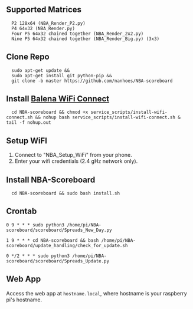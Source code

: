 ## Supported Matrices
      P2 128x64 (NBA_Render_P2.py)
      P4 64x32 (NBA_Render.py)
      Four P5 64x32 chained together (NBA_Render_2x2.py)
      Nine P5 64x32 chained together (NBA_Render_Big.py) (3x3)
      
## Clone Repo
      sudo apt-get update &&
      sudo apt-get install git python-pip &&
      git clone -b master https://github.com/nanhoes/NBA-scoreboard
      
## Install [Balena WiFi Connect](https://github.com/balena-os/wifi-connect)
      cd NBA-scoreboard && chmod +x service_scripts/install-wifi-connect.sh && nohup bash service_scripts/install-wifi-connect.sh & tail -f nohup.out

## Setup WiFI
1. Connect to "NBA_Setup_WiFi" from your phone.
2. Enter your wifi credentials (2.4 gHz network only).

## Install NBA-Scoreboard
      cd NBA-scoreboard && sudo bash install.sh

## Crontab

    0 9 * * * sudo python3 /home/pi/NBA-scoreboard/scoreboard/Spreads_New_Day.py

    1 9 * * * cd NBA-scoreboard && bash /home/pi/NBA-scoreboard/update_handling/check_for_update.sh

    0 */2 * * * sudo python3 /home/pi/NBA-scoreboard/scoreboard/Spreads_Update.py
    
## Web App
Access the web app at `hostname.local`, where hostname is your raspberry pi's hostname.
